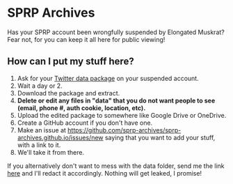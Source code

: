 # SPRP Archives
Has your SPRP account been wrongfully suspended by Elongated Muskrat? Fear not, for you can keep it all here for public viewing!

## How can I put my stuff here?
1. Ask for your [Twitter data package](https://twitter.com/settings/download_your_data) on your suspended account.
2. Wait a day or 2.
3. Download the package and extract.
4. **Delete or edit any files in "data" that you do not want people to see (email, phone #, auth cookie, location, etc).**
5. Upload the edited package to somewhere like Google Drive or OneDrive.
6. Create a GitHub account if you don't have one.
7. Make an issue at https://github.com/sprp-archives/sprp-archives.github.io/issues/new saying that you want to add your stuff, with a link to it.
8. We'll take it from there.

If you alternatively don't want to mess with the data folder, send me the link [here](mailto:pt18.relay+sprp-archives@gmail.com) and I'll redact it accordingly. Nothing will get leaked, I promise!
